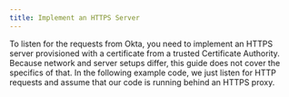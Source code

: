 ```yaml
---
title: Implement an HTTPS Server
---
```


To listen for the requests from Okta, you need to implement an HTTPS server provisioned with a certificate from a trusted Certificate Authority. Because network and server setups differ, this guide does not cover the specifics of that. In the following example code, we just listen for HTTP requests and assume that our code is running behind an HTTPS proxy. 

<StackSelector snippet="web-server"/>

<NextSectionLink/>

